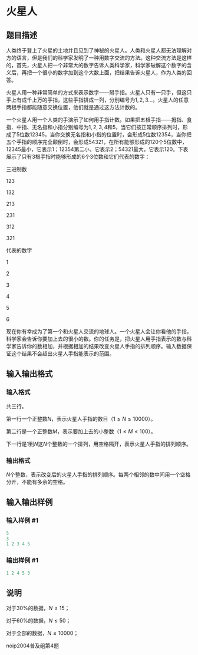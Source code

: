 # 火星人

## 题目描述

人类终于登上了火星的土地并且见到了神秘的火星人。人类和火星人都无法理解对方的语言，但是我们的科学家发明了一种用数字交流的方法。这种交流方法是这样的，首先，火星人把一个非常大的数字告诉人类科学家，科学家破解这个数字的含义后，再把一个很小的数字加到这个大数上面，把结果告诉火星人，作为人类的回答。

火星人用一种非常简单的方式来表示数字――掰手指。火星人只有一只手，但这只手上有成千上万的手指，这些手指排成一列，分别编号为$1,2,3…$。火星人的任意两根手指都能随意交换位置，他们就是通过这方法计数的。

一个火星人用一个人类的手演示了如何用手指计数。如果把五根手指――拇指、食指、中指、无名指和小指分别编号为$1,2,3,4$和$5$，当它们按正常顺序排列时，形成了$5$位数$12345$，当你交换无名指和小指的位置时，会形成$5$位数$12354$，当你把五个手指的顺序完全颠倒时，会形成$54321$，在所有能够形成的$120$个$5$位数中，$12345$最小，它表示$1$；$12354$第二小，它表示$2$；$54321$最大，它表示$120$。下表展示了只有$3$根手指时能够形成的$6$个$3$位数和它们代表的数字：

三进制数

$123$

$132$

$213$

$231$

$312$

$321$

代表的数字

$1$

$2$

$3$

$4$

$5$

$6$

现在你有幸成为了第一个和火星人交流的地球人。一个火星人会让你看他的手指，科学家会告诉你要加上去的很小的数。你的任务是，把火星人用手指表示的数与科学家告诉你的数相加，并根据相加的结果改变火星人手指的排列顺序。输入数据保证这个结果不会超出火星人手指能表示的范围。

## 输入输出格式

### 输入格式

共三行。

第一行一个正整数$N$，表示火星人手指的数目（$1 \le N \le 10000$）。

第二行是一个正整数$M$，表示要加上去的小整数（$1 \le M \le 100$）。

下一行是$1$到$N$这$N$个整数的一个排列，用空格隔开，表示火星人手指的排列顺序。

### 输出格式

$N$个整数，表示改变后的火星人手指的排列顺序。每两个相邻的数中间用一个空格分开，不能有多余的空格。

## 输入输出样例

### 输入样例 #1

```cpp
5
3
1 2 3 4 5

```
### 输出样例 #1

```cpp
1 2 4 5 3
```


## 说明

对于30%的数据，$N \le 15$；

对于60%的数据，$N \le 50$；

对于全部的数据，$N \le 10000$；

noip2004普及组第4题

